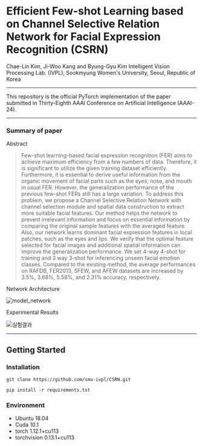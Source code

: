 # Efficient Few-shot Learning based on Channel Selective Relation Network for Facial Expression Recognition (CSRN)

Chae-Lin Kim, Ji-Woo Kang and Byung-Gyu Kim
Intelligent Vision Processing Lab. (IVPL), Sookmyung Women's University, Seoul, Republic of Korea

<hr>

This repository is the official PyTorch implementation of the paper submitted in Thirty-Eighth AAAI Conference on Artificial Intelligence (AAAI-24).


<hr>

### Summary of paper

Abstract
> Few-shot learning-based facial expression recognition (FER) aims to achieve maximum efficiency from a few numbers of data. Therefore, it is significant to
> utilize the given training dataset efficiently. Furthermore, it is essential to derive useful information from the organic movement of facial parts such as
> the eyes, nose, and mouth in usual FER. However, the generalization performance of the previous few-shot FERs still has a large variation. To address this
> problem, we propose a Channel Selective Relation Network with channel selection module and spatial data construction to extract more suitable facial
> features. Our method helps the network to prevent irrelevant information and focus on essential information by comparing the original sample features with
> the averaged feature. Also, our network learns dominant facial expression features in local patches, such as the eyes and lips. We verify that the optimal
> feature selected for facial images and additional spatial information can improve the generalization performance. We set 4-way 4-shot for training and 3
> way 3-shot for inferencing unseen facial emotion classes. Compared to the existing method, the average performances on RAFDB, FER2013, SFEW, and AFEW
> datasets are increased by 3.5%, 3.68%, 5.58%, and 2.31% accuracy, respectively.


Network Architecture

![model_network](https://github.com/smu-ivpl/CSRN/assets/53431568/be7e786f-2a17-41e4-b8ee-c0158663d4e6)


Experimental Results

![실험결과](https://github.com/smu-ivpl/CSRN/assets/53431568/8baa79c3-c639-4a74-bd1d-f6e02f9d8414)

<hr>

## Getting Started

### Installation

~~~
git clone https://github.com/smu-ivpl/CSRN.git

pip install -r requirements.txt
~~~

### Environment
- Ubuntu 18.04
- Cuda 10.1
- torch 1.12.1+cu113
- torchvision 0.13.1+cu113





